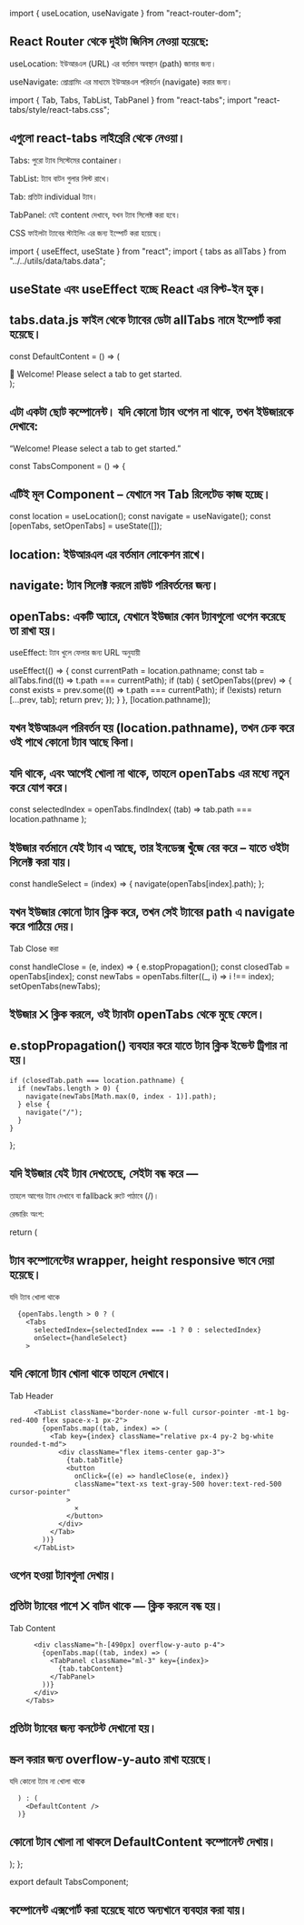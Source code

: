  
 
import { useLocation, useNavigate } from "react-router-dom";
## React Router থেকে দুইটা জিনিস নেওয়া হয়েছে:

useLocation: ইউআরএল (URL) এর বর্তমান অবস্থান (path) জানার জন্য।

useNavigate: প্রোগ্রামিং এর মাধ্যমে ইউআরএল পরিবর্তন (navigate) করার জন্য।

 
import { Tab, Tabs, TabList, TabPanel } from "react-tabs";
import "react-tabs/style/react-tabs.css";
## এগুলো react-tabs লাইব্রেরি থেকে নেওয়া।

Tabs: পুরো ট্যাব সিস্টেমের container।

TabList: ট্যাব বাটন গুলার লিস্ট রাখে।

Tab: প্রতিটা individual ট্যাব।

TabPanel: যেই content দেখাবে, যখন ট্যাব সিলেক্ট করা হবে।

CSS ফাইলটা ট্যাবের স্টাইলিং এর জন্য ইম্পোর্ট করা হয়েছে।

 
import { useEffect, useState } from "react";
import { tabs as allTabs } from "../../utils/data/tabs.data";
## useState এবং useEffect হচ্ছে React এর বিল্ট-ইন হুক।
## tabs.data.js ফাইল থেকে ট্যাবের ডেটা allTabs নামে ইম্পোর্ট করা হয়েছে।

 
const DefaultContent = () => (
  <div className="text-center text-gray-500 text-lg mt-20">
    👋 Welcome! Please select a tab to get started.
  </div>
);

## এটা একটা ছোট কম্পোনেন্ট। যদি কোনো ট্যাব ওপেন না থাকে, তখন ইউজারকে দেখাবে:
“Welcome! Please select a tab to get started.”

 
const TabsComponent = () => {
## এটিই মূল Component – যেখানে সব Tab রিলেটেড কাজ হচ্ছে।

 
  const location = useLocation();
  const navigate = useNavigate();
  const [openTabs, setOpenTabs] = useState([]);
## location: ইউআরএল এর বর্তমান লোকেশন রাখে।
## navigate: ট্যাব সিলেক্ট করলে রাউট পরিবর্তনের জন্য।
## openTabs: একটি অ্যারে, যেখানে ইউজার কোন ট্যাবগুলো ওপেন করেছে তা রাখা হয়।

useEffect: ট্যাব খুলে ফেলার জন্য URL অনুযায়ী
 
  useEffect(() => {
    const currentPath = location.pathname;
    const tab = allTabs.find((t) => t.path === currentPath);
    if (tab) {
      setOpenTabs((prev) => {
        const exists = prev.some((t) => t.path === currentPath);
        if (!exists) return [...prev, tab];
        return prev;
      });
    }
  }, [location.pathname]);
## যখন ইউআরএল পরিবর্তন হয় (location.pathname), তখন চেক করে ওই পাথে কোনো ট্যাব আছে কিনা।

## যদি থাকে, এবং আগেই খোলা না থাকে, তাহলে openTabs এর মধ্যে নতুন করে যোগ করে।

 
  const selectedIndex = openTabs.findIndex(
    (tab) => tab.path === location.pathname
  );
## ইউজার বর্তমানে যেই ট্যাব এ আছে, তার ইনডেক্স খুঁজে বের করে – যাতে ওইটা সিলেক্ট করা যায়।

 
  const handleSelect = (index) => {
    navigate(openTabs[index].path);
  };
## যখন ইউজার কোনো ট্যাব ক্লিক করে, তখন সেই ট্যাবের path এ navigate করে পাঠিয়ে দেয়।

Tab Close করা
 
  const handleClose = (e, index) => {
    e.stopPropagation();
    const closedTab = openTabs[index];
    const newTabs = openTabs.filter((_, i) => i !== index);
    setOpenTabs(newTabs);
## ইউজার ✕ ক্লিক করলে, ওই ট্যাবটা openTabs থেকে মুছে ফেলে।
## e.stopPropagation() ব্যবহার করে যাতে ট্যাব ক্লিক ইভেন্ট ট্রিগার না হয়।

 
    if (closedTab.path === location.pathname) {
      if (newTabs.length > 0) {
        navigate(newTabs[Math.max(0, index - 1)].path);
      } else {
        navigate("/");
      }
    }
  };
## যদি ইউজার যেই ট্যাব দেখতেছে, সেইটা বন্ধ করে —
তাহলে আগের ট্যাব দেখাবে বা fallback রুটে পাঠাবে (/)।

রেন্ডারিং অংশ:
 
  return (
    <div className="w-11/12 mx-auto h-[calc(100vh-100px)] md:h-[calc(100vh-120px)]">
## ট্যাব কম্পোনেন্টের wrapper, height responsive ভাবে দেয়া হয়েছে।

যদি ট্যাব খোলা থাকে
 
      {openTabs.length > 0 ? (
        <Tabs
          selectedIndex={selectedIndex === -1 ? 0 : selectedIndex}
          onSelect={handleSelect}
        >
## যদি কোনো ট্যাব খোলা থাকে তাহলে <Tabs> দেখাবে।

Tab Header
 
          <TabList className="border-none w-full cursor-pointer -mt-1 bg-red-400 flex space-x-1 px-2">
            {openTabs.map((tab, index) => (
              <Tab key={index} className="relative px-4 py-2 bg-white rounded-t-md">
                <div className="flex items-center gap-3">
                  {tab.tabTitle}
                  <button
                    onClick={(e) => handleClose(e, index)}
                    className="text-xs text-gray-500 hover:text-red-500 cursor-pointer"
                  >
                    ✕
                  </button>
                </div>
              </Tab>
            ))}
          </TabList>
## ওপেন হওয়া ট্যাবগুলা দেখায়।
## প্রতিটা ট্যাবের পাশে ✕ বাটন থাকে — ক্লিক করলে বন্ধ হয়।

Tab Content
 
          <div className="h-[490px] overflow-y-auto p-4">
            {openTabs.map((tab, index) => (
              <TabPanel className="ml-3" key={index}>
                {tab.tabContent}
              </TabPanel>
            ))}
          </div>
        </Tabs>
## প্রতিটা ট্যাবের জন্য কনটেন্ট দেখানো হয়।
## স্ক্রল করার জন্য overflow-y-auto রাখা হয়েছে।

যদি কোনো ট্যাব না খোলা থাকে
 
      ) : (
        <DefaultContent />
      )}
## কোনো ট্যাব খোলা না থাকলে DefaultContent কম্পোনেন্ট দেখায়।

 
  );
};

export default TabsComponent;
## কম্পোনেন্ট এক্সপোর্ট করা হয়েছে যাতে অন্যখানে ব্যবহার করা যায়।

